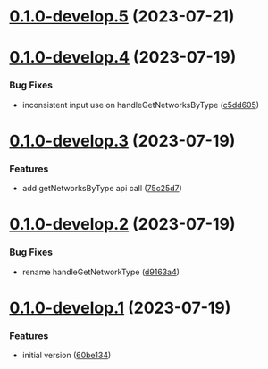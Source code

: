 # [0.1.0-develop.5](https://git.lumeweb.com/LumeWeb/kernel-network-registry/compare/v0.1.0-develop.4...v0.1.0-develop.5) (2023-07-21)

# [0.1.0-develop.4](https://git.lumeweb.com/LumeWeb/kernel-network-registry/compare/v0.1.0-develop.3...v0.1.0-develop.4) (2023-07-19)


### Bug Fixes

* inconsistent input use on handleGetNetworksByType ([c5dd605](https://git.lumeweb.com/LumeWeb/kernel-network-registry/commit/c5dd60557129586fc0c0afb1a0f2c93e28deebcf))

# [0.1.0-develop.3](https://git.lumeweb.com/LumeWeb/kernel-network-registry/compare/v0.1.0-develop.2...v0.1.0-develop.3) (2023-07-19)


### Features

* add getNetworksByType api call ([75c25d7](https://git.lumeweb.com/LumeWeb/kernel-network-registry/commit/75c25d7cab1240d6f2b194af9f262f76f98c6b48))

# [0.1.0-develop.2](https://git.lumeweb.com/LumeWeb/kernel-network-registry/compare/v0.1.0-develop.1...v0.1.0-develop.2) (2023-07-19)


### Bug Fixes

* rename handleGetNetworkType ([d9163a4](https://git.lumeweb.com/LumeWeb/kernel-network-registry/commit/d9163a4e530745d36a26ea8cbad5fb8ef35c3b93))

# [0.1.0-develop.1](https://git.lumeweb.com/LumeWeb/kernel-network-registry/compare/v0.0.1...v0.1.0-develop.1) (2023-07-19)


### Features

* initial version ([60be134](https://git.lumeweb.com/LumeWeb/kernel-network-registry/commit/60be1346596c3413134d97dd195567ba2a2e5314))
